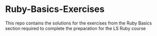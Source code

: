 # Ruby-Basics-Exercises

This repo contains the solutions for the exercises from the Ruby Basics section required to complete the preparation for the LS Ruby course
